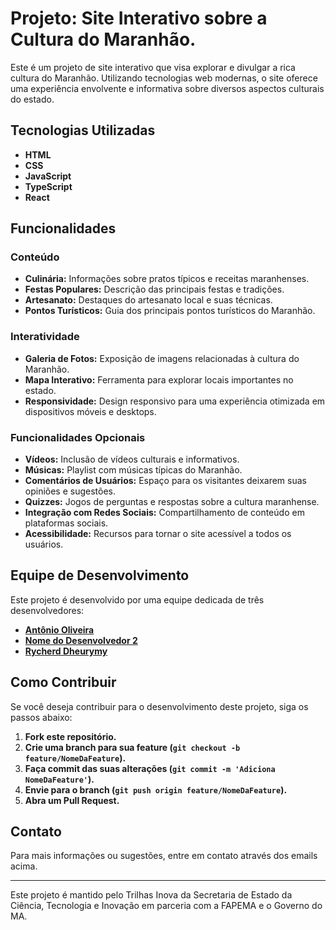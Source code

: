 # Projeto: Site Interativo sobre a Cultura do Maranhão.

Este é um projeto de site interativo que visa explorar e divulgar a rica cultura do Maranhão. Utilizando tecnologias web modernas, o site oferece uma experiência envolvente e informativa sobre diversos aspectos culturais do estado.

## Tecnologias Utilizadas

- **HTML**
- **CSS**
- **JavaScript**
- **TypeScript**
- **React**

## Funcionalidades

### Conteúdo

- **Culinária:** Informações sobre pratos típicos e receitas maranhenses.
- **Festas Populares:** Descrição das principais festas e tradições.
- **Artesanato:** Destaques do artesanato local e suas técnicas.
- **Pontos Turísticos:** Guia dos principais pontos turísticos do Maranhão.

### Interatividade

- **Galeria de Fotos:** Exposição de imagens relacionadas à cultura do Maranhão.
- **Mapa Interativo:** Ferramenta para explorar locais importantes no estado.
- **Responsividade:** Design responsivo para uma experiência otimizada em dispositivos móveis e desktops.

### Funcionalidades Opcionais

- **Vídeos:** Inclusão de vídeos culturais e informativos.
- **Músicas:** Playlist com músicas típicas do Maranhão.
- **Comentários de Usuários:** Espaço para os visitantes deixarem suas opiniões e sugestões.
- **Quizzes:** Jogos de perguntas e respostas sobre a cultura maranhense.
- **Integração com Redes Sociais:** Compartilhamento de conteúdo em plataformas sociais.
- **Acessibilidade:** Recursos para tornar o site acessível a todos os usuários.

## Equipe de Desenvolvimento

Este projeto é desenvolvido por uma equipe dedicada de três desenvolvedores:

- **[Antônio Oliveira](mailto:anton_oliveira@outlook.com)**
- **[Nome do Desenvolvedor 2](mailto:email2@dominio.com)**
- **[Rycherd Dheurymy](mailto:dheurymy@outlook.com)**

## Como Contribuir

Se você deseja contribuir para o desenvolvimento deste projeto, siga os passos abaixo:

1. **Fork este repositório.**
2. **Crie uma branch para sua feature (`git checkout -b feature/NomeDaFeature`).**
3. **Faça commit das suas alterações (`git commit -m 'Adiciona NomeDaFeature'`).**
4. **Envie para o branch (`git push origin feature/NomeDaFeature`).**
5. **Abra um Pull Request.**

## Contato

Para mais informações ou sugestões, entre em contato através dos emails acima.

---

Este projeto é mantido pelo Trilhas Inova da Secretaria de Estado da Ciência, Tecnologia e Inovação em parceria com a FAPEMA e o Governo do MA.

